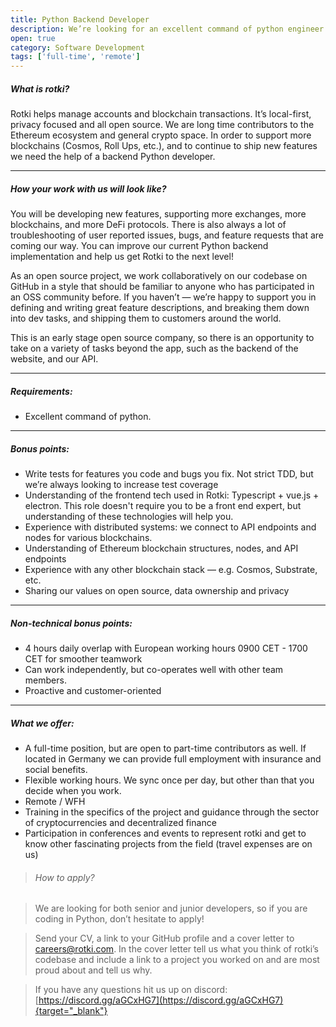 ```yaml
---
title: Python Backend Developer
description: We’re looking for an excellent command of python engineer to join our team.
open: true
category: Software Development
tags: ['full-time', 'remote']
---
```


##### What is rotki?

Rotki helps manage accounts and blockchain transactions. It’s local-first,
privacy focused and all open source. We are long time contributors to the
Ethereum ecosystem and general crypto space. In order to support more
blockchains (Cosmos, Roll Ups, etc.), and to continue to ship new features
we need the help of a backend Python developer.

---

##### How your work with us will look like?

You will be developing new features, supporting more exchanges, more
blockchains, and more DeFi protocols. There is also always a lot of
troubleshooting of user reported issues, bugs, and feature requests that
are coming our way. You can improve our current Python backend
implementation and help us get Rotki to the next level!

As an open source project, we work collaboratively on our codebase on
GitHub in a style that should be familiar to anyone who has participated
in an OSS community before. If you haven’t — we’re happy to support you in
defining and writing great feature descriptions, and breaking them down
into dev tasks, and shipping them to customers around the world.

This is an early stage open source company, so there is an opportunity to
take on a variety of tasks beyond the app, such as the backend of the
website, and our API.

---

##### Requirements:

* Excellent command of python.

---

##### Bonus points:

* Write tests for features you code and bugs you fix. Not strict TDD,
  but we’re always looking to increase test coverage
* Understanding of the frontend tech used in Rotki: Typescript + vue.js +
  electron. This role doesn't require you to be a front end expert,
  but understanding of these technologies will help you.
* Experience with distributed systems: we connect to API endpoints and
  nodes for various blockchains.
* Understanding of Ethereum blockchain structures, nodes, and API
  endpoints
* Experience with any other blockchain stack — e.g. Cosmos, Substrate,
  etc.
* Sharing our values on open source, data ownership and privacy

---

##### Non-technical bonus points:

* 4 hours daily overlap with European working hours 0900 CET - 1700 CET
  for smoother teamwork
* Can work independently, but co-operates well with other team members.
* Proactive and customer-oriented

---

##### What we offer:

* A full-time position, but are open to part-time contributors as well.
  If located in Germany we can provide full employment with insurance
  and social benefits.
* Flexible working hours. We sync once per day, but other than that you
  decide when you work.
* Remote / WFH
* Training in the specifics of the project and guidance through the
  sector of cryptocurrencies and decentralized finance
* Participation in conferences and events to represent rotki and get to
  know other fascinating projects from the field (travel expenses are on
  us)

> ###### How to apply?

> We are looking for both senior and junior developers, so if you are coding
in Python, don’t hesitate to apply!

> Send your CV, a link to your GitHub profile and a cover letter to
careers@rotki.com. In the cover letter tell us what you think of rotki’s
codebase and include a link to a project you worked on and are most proud
about and tell us why.

> If you have any questions hit us up on discord:
> [https://discord.gg/aGCxHG7](https://discord.gg/aGCxHG7){target="_blank"}
